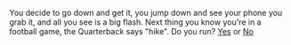 You decide to go down and get it, you jump down and see your phone you grab it, and all you see is a big flash. Next thing you know you're in a football game, the Quarterback says "hike". Do you run? 
[Yes](Run.md) or [No](Dont_Run.md)